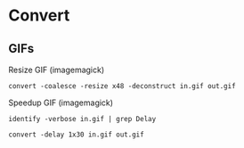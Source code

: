 # Convert

## GIFs

Resize GIF (imagemagick)

```shell
convert -coalesce -resize x48 -deconstruct in.gif out.gif
```

Speedup GIF (imagemagick)

```shell
identify -verbose in.gif | grep Delay

convert -delay 1x30 in.gif out.gif
```
